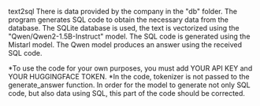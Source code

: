 text2sql
There is data provided by the company in the "db" folder.
The program generates SQL code to obtain the necessary data from the database.
The SQLite database is used, the text is vectorized using the "Qwen/Qwen2-1.5B-Instruct" model.
The SQL code is generated using the Mistarl model.
The Qwen model produces an answer using the received SQL code.

*To use the code for your own purposes, you must add YOUR API KEY and YOUR HUGGINGFACE TOKEN.
*In the code, tokenizer is not passed to the generate_answer function. In order for the model to generate not only SQL code, but also data using SQL, this part of the code should be corrected.

